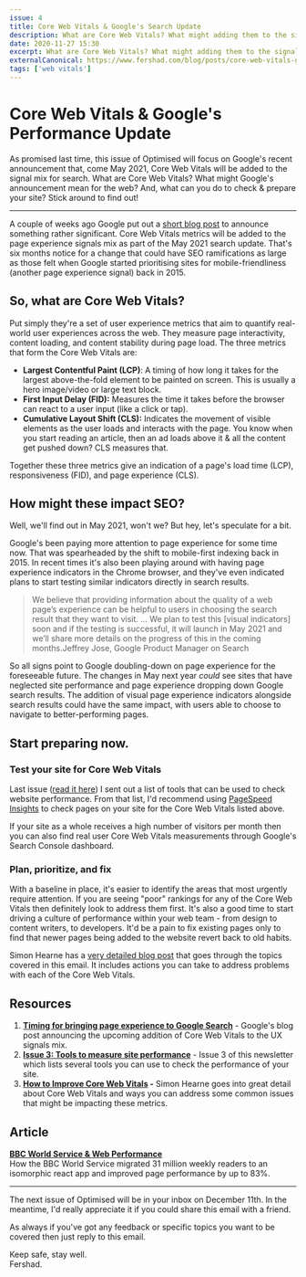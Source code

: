 ```yaml
---
issue: 4
title: Core Web Vitals & Google's Search Update
description: What are Core Web Vitals? What might adding them to the signalling mix for search mean for SEO? And, what can you do to check & prepare your site? Read on to find out!
date: 2020-11-27 15:30
excerpt: What are Core Web Vitals? What might adding them to the signalling mix for search mean for SEO? And, what can you do to check & prepare your site?
externalCanonical: https://www.fershad.com/blog/posts/core-web-vitals-google-search/
tags: ['web vitals']
---
```

# **Core Web Vitals & Google's Performance Update**

As promised last time, this issue of Optimised will focus on Google's recent announcement that, come May 2021, Core Web Vitals will be added to the signal mix for search. What are Core Web Vitals? What might Google's announcement mean for the web? And, what can you do to check & prepare your site? Stick around to find out!

***

A couple of weeks ago Google put out a [short blog post](https://developers.google.com/search/blog/2020/11/timing-for-page-experience) to announce something rather significant. Core Web Vitals metrics will be added to the page experience signals mix as part of the May 2021 search update. That's six months notice for a change that could have SEO ramifications as large as those felt when Google started prioritising sites for mobile-friendliness (another page experience signal) back in 2015.

## **So, what are Core Web Vitals?**

Put simply they're a set of user experience metrics that aim to quantify real-world user experiences across the web. They measure page interactivity, content loading, and content stability during page load. The three metrics that form the Core Web Vitals are:

- **Largest Contentful Paint (LCP)**: A timing of how long it takes for the largest above-the-fold element to be painted on screen. This is usually a hero image/video or large text block.
- **First Input Delay (FID):** Measures the time it takes before the browser can react to a user input (like a click or tap).
- **Cumulative Layout Shift (CLS):** Indicates the movement of visible elements as the user loads and interacts with the page. You know when you start reading an article, then an ad loads above it & all the content get pushed down? CLS measures that.

Together these three metrics give an indication of a page's load time (LCP), responsiveness (FID), and page experience (CLS).

## **How might these impact SEO?**

Well, we'll find out in May 2021, won't we? But hey, let's speculate for a bit.

Google's been paying more attention to page experience for some time now. That was spearheaded by the shift to mobile-first indexing back in 2015. In recent times it's also been playing around with having page experience indicators in the Chrome browser, and they've even indicated plans to start testing similar indicators directly in search results.

> We believe that providing information about the quality of a web page’s experience can be helpful to users in choosing the search result that they want to visit. ... We plan to test this [visual indicators] soon and if the testing is successful, it will launch in May 2021 and we’ll share more details on the progress of this in the coming months.Jeffrey Jose, Google Product Manager on Search

So all signs point to Google doubling-down on page experience for the foreseeable future. The changes in May next year *could* see sites that have neglected site performance and page experience dropping down Google search results. The addition of visual page experience indicators alongside search results could have the same impact, with users able to choose to navigate to better-performing pages.

## **Start preparing now.**

### **Test your site for Core Web Vitals**

Last issue ([read it here](https://www.fershad.com/optimised/issue/3/tools-to-measure-website-performance)) I sent out a list of tools that can be used to check website performance. From that list, I'd recommend using [PageSpeed Insights](https://developers.google.com/speed/pagespeed/insights/) to check pages on your site for the Core Web Vitals listed above.

If your site as a whole receives a high number of visitors per month then you can also find real user Core Web Vitals measurements through Google's Search Console dashboard.

### **Plan, prioritize, and fix**

With a baseline in place, it's easier to identify the areas that most urgently require attention. If you are seeing "poor" rankings for any of the Core Web Vitals then definitely look to address them first. It's also a good time to start driving a culture of performance within your web team - from design to content writers, to developers. It'd be a pain to fix existing pages only to find that newer pages being added to the website revert back to old habits.

Simon Hearne has a [very detailed blog post](https://simonhearne.com/2020/core-web-vitals/) that goes through the topics covered in this email. It includes actions you can take to address problems with each of the Core Web Vitals.

## **Resources**

1. **[Timing for bringing page experience to Google Search](https://developers.google.com/search/blog/2020/11/timing-for-page-experience)** - Google's blog post announcing the upcoming addition of Core Web Vitals to the UX signals mix.
2. **[Issue 3: Tools to measure site performance](https://www.fershad.com/optimised/issue/3/tools-to-measure-website-performance)** - Issue 3 of this newsletter which lists several tools you can use to check the performance of your site.
3. **[How to Improve Core Web Vitals](https://simonhearne.com/2020/core-web-vitals/) -** Simon Hearne goes into great detail about Core Web Vitals and ways you can address some common issues that might be impacting these metrics.

## **Article**

**[BBC World Service & Web Performance](https://medium.com/@chris-hinds/bbc-world-service-web-performance-26b08f7abfcc)**  
How the BBC World Service migrated 31 million weekly readers to an isomorphic react app and improved page performance by up to 83%.

---

The next issue of Optimised will be in your inbox on December 11th. In the meantime, I'd really appreciate it if you could share this email with a friend.

As always if you've got any feedback or specific topics you want to be covered then just reply to this email.

Keep safe, stay well. <br>
Fershad.
